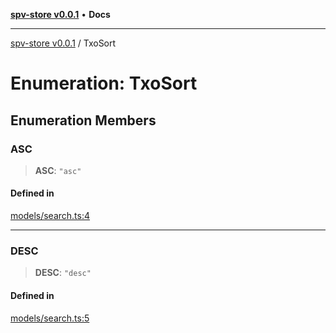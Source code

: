 [**spv-store v0.0.1**](../README.md) • **Docs**

***

[spv-store v0.0.1](../globals.md) / TxoSort

# Enumeration: TxoSort

## Enumeration Members

### ASC

> **ASC**: `"asc"`

#### Defined in

[models/search.ts:4](https://github.com/shruggr/ts-casemod-spv/blob/56b4750a08daabb55f614a1b84ddcb1eb8c8c7fb/src/models/search.ts#L4)

***

### DESC

> **DESC**: `"desc"`

#### Defined in

[models/search.ts:5](https://github.com/shruggr/ts-casemod-spv/blob/56b4750a08daabb55f614a1b84ddcb1eb8c8c7fb/src/models/search.ts#L5)
